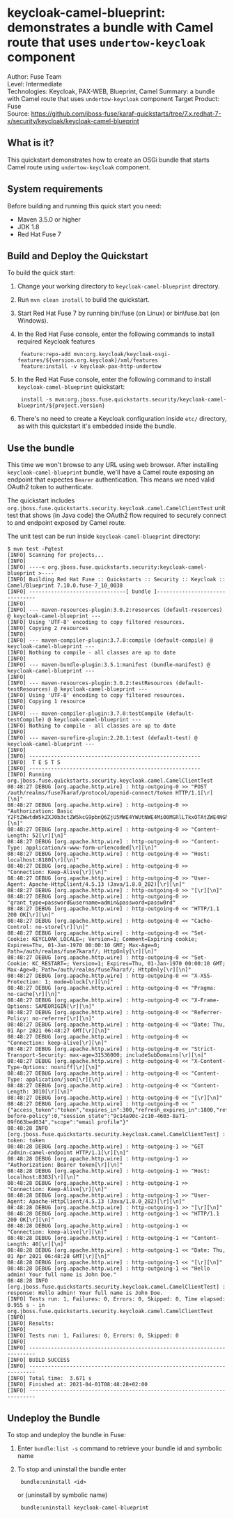 keycloak-camel-blueprint: demonstrates a bundle with Camel route that uses `undertow-keycloak` component
==========================
Author: Fuse Team  
Level: Intermediate  
Technologies: Keycloak, PAX-WEB, Blueprint, Camel
Summary: a bundle with Camel route that uses `undertow-keycloak` component
Target Product: Fuse  
Source: <https://github.com/jboss-fuse/karaf-quickstarts/tree/7.x.redhat-7-x/security/keycloak/keycloak-camel-blueprint>


What is it?
-----------
This quickstart demonstrates how to create an OSGi bundle that starts Camel route using `undertow-keycloak` component.


System requirements
-------------------
Before building and running this quick start you need:

* Maven 3.5.0 or higher
* JDK 1.8
* Red Hat Fuse 7


Build and Deploy the Quickstart
-------------------------------

To build the quick start:

1. Change your working directory to `keycloak-camel-blueprint` directory.
2. Run `mvn clean install` to build the quickstart.
3. Start Red Hat Fuse 7 by running bin/fuse (on Linux) or bin\fuse.bat (on Windows).
4. In the Red Hat Fuse console, enter the following commands to install required Keycloak features

        feature:repo-add mvn:org.keycloak/keycloak-osgi-features/${version.org.keycloak}/xml/features
        feature:install -v keycloak-pax-http-undertow

5. In the Red Hat Fuse console, enter the following command to install `keycloak-camel-blueprint` quickstart:

        install -s mvn:org.jboss.fuse.quickstarts.security/keycloak-camel-blueprint/${project.version}

6. There's no need to create a Keycloak configuration inside `etc/` directory, as with this quickstart it's embedded
inside the bundle.


Use the bundle
--------------

This time we won't browse to any URL using web browser. After installing `keycloak-camel-blueprint` bundle, we'll
have a Camel route exposing an endpoint that expectes `Bearer` authentication. This means we need valid OAuth2
token to authenticate.

The quickstart includes `org.jboss.fuse.quickstarts.security.keycloak.camel.CamelClientTest` unit test that shows
(in Java code) the OAuth2 flow required to securely connect to and endpoint exposed by Camel route.

The unit test can be run inside `keycloak-camel-blueprint` directory:

    $ mvn test -Pqtest
    [INFO] Scanning for projects...
    [INFO] 
    [INFO] ----< org.jboss.fuse.quickstarts.security:keycloak-camel-blueprint >----
    [INFO] Building Red Hat Fuse :: Quickstarts :: Security :: Keycloak :: Camel/Blueprint 7.10.0.fuse-7_10_0038
    [INFO] -------------------------------[ bundle ]-------------------------------
    [INFO] 
    [INFO] --- maven-resources-plugin:3.0.2:resources (default-resources) @ keycloak-camel-blueprint ---
    [INFO] Using 'UTF-8' encoding to copy filtered resources.
    [INFO] Copying 2 resources
    [INFO] 
    [INFO] --- maven-compiler-plugin:3.7.0:compile (default-compile) @ keycloak-camel-blueprint ---
    [INFO] Nothing to compile - all classes are up to date
    [INFO] 
    [INFO] --- maven-bundle-plugin:3.5.1:manifest (bundle-manifest) @ keycloak-camel-blueprint ---
    [INFO] 
    [INFO] --- maven-resources-plugin:3.0.2:testResources (default-testResources) @ keycloak-camel-blueprint ---
    [INFO] Using 'UTF-8' encoding to copy filtered resources.
    [INFO] Copying 1 resource
    [INFO] 
    [INFO] --- maven-compiler-plugin:3.7.0:testCompile (default-testCompile) @ keycloak-camel-blueprint ---
    [INFO] Nothing to compile - all classes are up to date
    [INFO] 
    [INFO] --- maven-surefire-plugin:2.20.1:test (default-test) @ keycloak-camel-blueprint ---
    [INFO] 
    [INFO] -------------------------------------------------------
    [INFO]  T E S T S
    [INFO] -------------------------------------------------------
    [INFO] Running org.jboss.fuse.quickstarts.security.keycloak.camel.CamelClientTest
    08:48:27 DEBUG [org.apache.http.wire] : http-outgoing-0 >> "POST /auth/realms/fuse7karaf/protocol/openid-connect/token HTTP/1.1[\r][\n]"
    08:48:27 DEBUG [org.apache.http.wire] : http-outgoing-0 >> "Authorization: Basic Y2FtZWwtdW5kZXJ0b3ctZW5kcG9pbnQ6ZjU5MWE4YWUtNWE4Mi00MGRlLTkxOTAtZWE4NGNlY2EwNWE3[\r][\n]"
    08:48:27 DEBUG [org.apache.http.wire] : http-outgoing-0 >> "Content-Length: 52[\r][\n]"
    08:48:27 DEBUG [org.apache.http.wire] : http-outgoing-0 >> "Content-Type: application/x-www-form-urlencoded[\r][\n]"
    08:48:27 DEBUG [org.apache.http.wire] : http-outgoing-0 >> "Host: localhost:8180[\r][\n]"
    08:48:27 DEBUG [org.apache.http.wire] : http-outgoing-0 >> "Connection: Keep-Alive[\r][\n]"
    08:48:27 DEBUG [org.apache.http.wire] : http-outgoing-0 >> "User-Agent: Apache-HttpClient/4.5.13 (Java/1.8.0_282)[\r][\n]"
    08:48:27 DEBUG [org.apache.http.wire] : http-outgoing-0 >> "[\r][\n]"
    08:48:27 DEBUG [org.apache.http.wire] : http-outgoing-0 >> "grant_type=password&username=admin&password=passw0rd"
    08:48:27 DEBUG [org.apache.http.wire] : http-outgoing-0 << "HTTP/1.1 200 OK[\r][\n]"
    08:48:27 DEBUG [org.apache.http.wire] : http-outgoing-0 << "Cache-Control: no-store[\r][\n]"
    08:48:27 DEBUG [org.apache.http.wire] : http-outgoing-0 << "Set-Cookie: KEYCLOAK_LOCALE=; Version=1; Comment=Expiring cookie; Expires=Thu, 01-Jan-1970 00:00:10 GMT; Max-Age=0; Path=/auth/realms/fuse7karaf/; HttpOnly[\r][\n]"
    08:48:27 DEBUG [org.apache.http.wire] : http-outgoing-0 << "Set-Cookie: KC_RESTART=; Version=1; Expires=Thu, 01-Jan-1970 00:00:10 GMT; Max-Age=0; Path=/auth/realms/fuse7karaf/; HttpOnly[\r][\n]"
    08:48:27 DEBUG [org.apache.http.wire] : http-outgoing-0 << "X-XSS-Protection: 1; mode=block[\r][\n]"
    08:48:27 DEBUG [org.apache.http.wire] : http-outgoing-0 << "Pragma: no-cache[\r][\n]"
    08:48:27 DEBUG [org.apache.http.wire] : http-outgoing-0 << "X-Frame-Options: SAMEORIGIN[\r][\n]"
    08:48:27 DEBUG [org.apache.http.wire] : http-outgoing-0 << "Referrer-Policy: no-referrer[\r][\n]"
    08:48:27 DEBUG [org.apache.http.wire] : http-outgoing-0 << "Date: Thu, 01 Apr 2021 06:48:27 GMT[\r][\n]"
    08:48:27 DEBUG [org.apache.http.wire] : http-outgoing-0 << "Connection: keep-alive[\r][\n]"
    08:48:27 DEBUG [org.apache.http.wire] : http-outgoing-0 << "Strict-Transport-Security: max-age=31536000; includeSubDomains[\r][\n]"
    08:48:27 DEBUG [org.apache.http.wire] : http-outgoing-0 << "X-Content-Type-Options: nosniff[\r][\n]"
    08:48:27 DEBUG [org.apache.http.wire] : http-outgoing-0 << "Content-Type: application/json[\r][\n]"
    08:48:27 DEBUG [org.apache.http.wire] : http-outgoing-0 << "Content-Length: 3010[\r][\n]"
    08:48:27 DEBUG [org.apache.http.wire] : http-outgoing-0 << "[\r][\n]"
    08:48:27 DEBUG [org.apache.http.wire] : http-outgoing-0 << "{"access_token":"token","expires_in":300,"refresh_expires_in":1800,"refresh_token":"token","token_type":"bearer","not-before-policy":0,"session_state":"9c14a90c-2c10-4603-8a71-09f663bed034","scope":"email profile"}"
    08:48:28 INFO [org.jboss.fuse.quickstarts.security.keycloak.camel.CamelClientTest] : token: token
    08:48:28 DEBUG [org.apache.http.wire] : http-outgoing-1 >> "GET /admin-camel-endpoint HTTP/1.1[\r][\n]"
    08:48:28 DEBUG [org.apache.http.wire] : http-outgoing-1 >> "Authorization: Bearer token[\r][\n]"
    08:48:28 DEBUG [org.apache.http.wire] : http-outgoing-1 >> "Host: localhost:8383[\r][\n]"
    08:48:28 DEBUG [org.apache.http.wire] : http-outgoing-1 >> "Connection: Keep-Alive[\r][\n]"
    08:48:28 DEBUG [org.apache.http.wire] : http-outgoing-1 >> "User-Agent: Apache-HttpClient/4.5.13 (Java/1.8.0_282)[\r][\n]"
    08:48:28 DEBUG [org.apache.http.wire] : http-outgoing-1 >> "[\r][\n]"
    08:48:28 DEBUG [org.apache.http.wire] : http-outgoing-1 << "HTTP/1.1 200 OK[\r][\n]"
    08:48:28 DEBUG [org.apache.http.wire] : http-outgoing-1 << "Connection: keep-alive[\r][\n]"
    08:48:28 DEBUG [org.apache.http.wire] : http-outgoing-1 << "Content-Length: 40[\r][\n]"
    08:48:28 DEBUG [org.apache.http.wire] : http-outgoing-1 << "Date: Thu, 01 Apr 2021 06:48:28 GMT[\r][\n]"
    08:48:28 DEBUG [org.apache.http.wire] : http-outgoing-1 << "[\r][\n]"
    08:48:28 DEBUG [org.apache.http.wire] : http-outgoing-1 << "Hello admin! Your full name is John Doe."
    08:48:28 INFO [org.jboss.fuse.quickstarts.security.keycloak.camel.CamelClientTest] : response: Hello admin! Your full name is John Doe.
    [INFO] Tests run: 1, Failures: 0, Errors: 0, Skipped: 0, Time elapsed: 0.955 s - in org.jboss.fuse.quickstarts.security.keycloak.camel.CamelClientTest
    [INFO] 
    [INFO] Results:
    [INFO] 
    [INFO] Tests run: 1, Failures: 0, Errors: 0, Skipped: 0
    [INFO] 
    [INFO] ------------------------------------------------------------------------
    [INFO] BUILD SUCCESS
    [INFO] ------------------------------------------------------------------------
    [INFO] Total time:  3.671 s
    [INFO] Finished at: 2021-04-01T08:48:28+02:00
    [INFO] ------------------------------------------------------------------------

    
Undeploy the Bundle
-------------------

To stop and undeploy the bundle in Fuse:

1. Enter `bundle:list -s` command to retrieve your bundle id and symbolic name
2. To stop and uninstall the bundle enter

        bundle:uninstall <id>

    or (uninstall by symbolic name)

        bundle:uninstall keycloak-camel-blueprint
